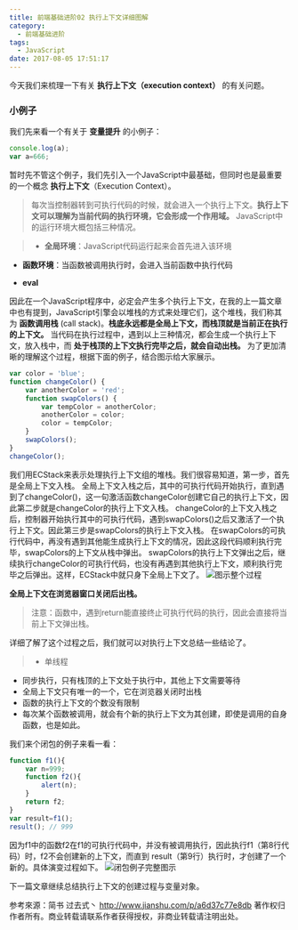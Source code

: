 ```yaml
---
title: 前端基础进阶02 执行上下文详细图解
category:
  - 前端基础进阶
tags:
  - JavaScript
date: 2017-08-05 17:51:17
---
```


今天我们来梳理一下有关 **执行上下文（execution context）** 的有关问题。
<!-- more -->
### 小例子

我们先来看一个有关于 **变量提升** 的小例子：
``` javascript
console.log(a);
var a=666;
```
暂时先不管这个例子，我们先引入一个JavaScript中最基础，但同时也是最重要的一个概念 **执行上下文**（Execution Context）。
>每次当控制器转到可执行代码的时候，就会进入一个执行上下文。**执行上下文可以理解为当前代码的执行环境，它会形成一个作用域。** JavaScript中的运行环境大概包括三种情况。

>- **全局环境**：JavaScript代码运行起来会首先进入该环境
* **函数环境**：当函数被调用执行时，会进入当前函数中执行代码
+ **eval**

因此在一个JavaScript程序中，必定会产生多个执行上下文，在我的上一篇文章中也有提到，JavaScript引擎会以堆栈的方式来处理它们，这个堆栈，我们称其为 **函数调用栈** (call stack)。**栈底永远都是全局上下文，而栈顶就是当前正在执行的上下文。**
当代码在执行过程中，遇到以上三种情况，都会生成一个执行上下文，放入栈中，而 **处于栈顶的上下文执行完毕之后，就会自动出栈。** 为了更加清晰的理解这个过程，根据下面的例子，结合图示给大家展示。
``` javascript
var color = 'blue';
function changeColor() {
    var anotherColor = 'red';
    function swapColors() {
        var tempColor = anotherColor;
        anotherColor = color;
        color = tempColor;
    }
    swapColors();
}
changeColor();
```
我们用ECStack来表示处理执行上下文组的堆栈。我们很容易知道，第一步，首先是全局上下文入栈。
全局上下文入栈之后，其中的可执行代码开始执行，直到遇到了changeColor()，这一句激活函数changeColor创建它自己的执行上下文，因此第二步就是changeColor的执行上下文入栈。
changeColor的上下文入栈之后，控制器开始执行其中的可执行代码，遇到swapColors()之后又激活了一个执行上下文。因此第三步是swapColors的执行上下文入栈。
在swapColors的可执行代码中，再没有遇到其他能生成执行上下文的情况，因此这段代码顺利执行完毕，swapColors的上下文从栈中弹出。
swapColors的执行上下文弹出之后，继续执行changeColor的可执行代码，也没有再遇到其他执行上下文，顺利执行完毕之后弹出。这样，ECStack中就只身下全局上下文了。
![图示整个过程](http://upload-images.jianshu.io/upload_images/599584-58d31e5b80737ca0.png?imageMogr2/auto-orient/strip%7CimageView2/2)

**全局上下文在浏览器窗口关闭后出栈。**
>注意：函数中，遇到return能直接终止可执行代码的执行，因此会直接将当前上下文弹出栈。

详细了解了这个过程之后，我们就可以对执行上下文总结一些结论了。

>* 单线程
* 同步执行，只有栈顶的上下文处于执行中，其他上下文需要等待
* 全局上下文只有唯一的一个，它在浏览器关闭时出栈
* 函数的执行上下文的个数没有限制
* 每次某个函数被调用，就会有个新的执行上下文为其创建，即使是调用的自身函数，也是如此。

我们来个闭包的例子来看一看：
``` javascript
function f1(){
    var n=999;
    function f2(){
        alert(n);
    }
    return f2;
}
var result=f1();
result(); // 999
```

因为f1中的函数f2在f1的可执行代码中，并没有被调用执行，因此执行f1（第8行代码）时，f2不会创建新的上下文，而直到 result（第9行）执行时，才创建了一个新的。具体演变过程如下。
![闭包例子完整图示](http://upload-images.jianshu.io/upload_images/599584-bb9829780f50c07e.png?imageMogr2/auto-orient/strip%7CimageView2/2)

下一篇文章继续总结执行上下文的创建过程与变量对象。

参考來源：简书 过去式丶 http://www.jianshu.com/p/a6d37c77e8db
著作权归作者所有。商业转载请联系作者获得授权，非商业转载请注明出处。
